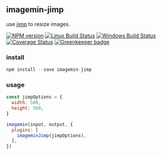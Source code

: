 ## imagemin-jimp

use [jimp](https://www.npmjs.com/package/jimp) to resize images.

[![NPM version][npm-image]][npm-url]
[![Linux Build Status][travis-image]][travis-url]
[![Windows Build Status][appveyor-image]][appveyor-url]
[![Coverage Status][coveralls-image]][coveralls-url]
[![Greenkeeper badge][greenkeeper-image]][greenkeeper-url]

### install
```js
npm install --save imagemin-jimp
```

### usage
```js
const jimpOptions = {
  width: 500,
  height: 500,
}

imagemin(input, output, {
  plugins: [
    imageminJimp(jimpOptions),
  ],
})
```

[npm-image]: https://img.shields.io/npm/v/jaeh/imagemin-jimp.svg
[npm-url]: https://www.npmjs.com/package/jaeh/imagemin-jimp
[travis-image]: https://api.travis-ci.com/jaeh/imagemin-jimp.svg?branch=master
[travis-url]: https://travis-ci.com/jaeh/imagemin-jimp
[appveyor-image]: https://img.shields.io/appveyor/ci/jaeh/imagemin-jimp/master.svg
[appveyor-url]: https://ci.appveyor.com/project/jaeh/imagemin-jimp/branch/master
[coveralls-image]: https://coveralls.io/repos/github/jaeh/imagemin-jimp/badge.svg
[coveralls-url]: https://coveralls.io/github/jaeh/imagemin-jimp
[greenkeeper-image]: https://badges.greenkeeper.io/jaeh/imagemin-jimp.svg
[greenkeeper-url]: https://greenkeeper.io
